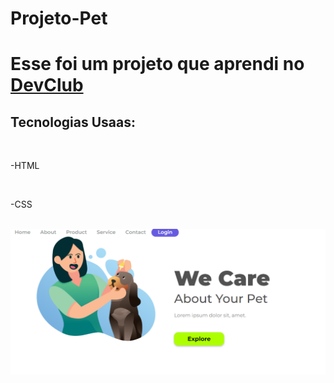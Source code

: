 # Projeto-Pet

<h1> Esse foi um projeto que aprendi no <a href="https://www.devclub.com.br">DevClub</a>
  <br>
  <h2> Tecnologias Usaas: </h2>
  <br>
  <p>-HTML </p>
  <br>
  <p> -CSS </p>
  <br>
  <img src="https://github.com/Ilgor-Albertino/Projeto-Pet/blob/master/img/desktop.png?raw=true" >
  
